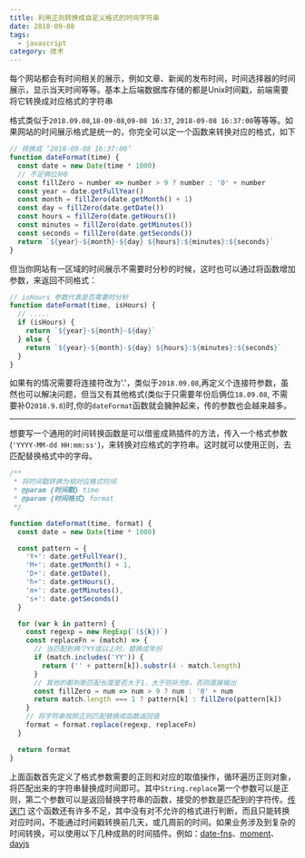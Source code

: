```yaml
---
title: 利用正则转换成自定义格式的时间字符串
date: 2018-09-08
tags:
  - javascript
category: 技术
---
```


每个网站都会有时间相关的展示，例如文章、新闻的发布时间，时间选择器的时间展示，显示当天时间等等。基本上后端数据库存储的都是Unix时间戳，前端需要将它转换成对应格式的字符串

<!-- more -->

格式类似于```2018.09.08```,```18-09-08```,```09-08 16:37```, ```2018-09-08 16:37:00```等等等。如果网站的时间展示格式是统一的，你完全可以定一个函数来转换对应的格式，如下

<!-- more -->
```javascript
// 转换成 ‘2018-09-08 16:37:00’
function dateFormat(time) {
  const date = new Date(time * 1000)
  // 不足俩位补0
  const fillZero = number => number > 9 ? number : '0' + number
  const year = date.getFullYear()
  const month = fillZero(date.getMonth() + 1)
  const day = fillZero(date.getDate())
  const hours = fillZero(date.getHours())
  const minutes = fillZero(date.getMinutes())
  const seconds = fillZero(date.getSeconds())
  return `${year}-${month}-${day} ${hours}:${minutes}:${seconds}`
}  
```
但当你网站有一区域的时间展示不需要时分秒的时候，这时也可以通过将函数增加参数，来返回不同格式：
```javascript
// isHours 参数代表是否需要时分秒
function dateFormat(time, isHours) {
  // .....
  if (isHours) {
    return `${year}-${month}-${day}`
  } else {
    return `${year}-${month}-${day} ${hours}:${minutes}:${seconds}`
  }
}
```
如果有的情况需要将连接符改为'.'，类似于```2018.09.08```,再定义个连接符参数，虽然也可以解决问题，但当又有其他格式(类似于只需要年份后俩位```18.09.08```, 不需要补0```2018.9.8```)时,你的```dateFormat```函数就会臃肿起来，传的参数也会越来越多。
***
想要写一个通用的时间转换函数是可以借鉴成熟插件的方法，传入一个格式参数(```'YYYY-MM-dd HH:mm:ss'```)，来转换对应格式的字符串。这时就可以使用正则，去匹配替换格式中的字母。
```javascript
/**
 * 将时间戳转换为相对应格式时间
 * @param {时间戳} time 
 * @param {时间格式} format 
 */

function dateFormat(time, format) {
  const date = new Date(time * 1000)

  const pattern = {
    'Y+': date.getFullYear(),
    'M+': date.getMonth() + 1,
    'D+': date.getDate(),
    'h+': date.getHours(),
    'm+': date.getMinutes(),
    's+': date.getSeconds()
  }

  for (var k in pattern) {
    const regexp = new RegExp(`(${k})`)
    const replaceFn = (match) => {
      // 当匹配到俩个YY或以上时，替换成年份
      if (match.includes('YY')) {
        return ('' + pattern[k]).substr(4 - match.length)
      }
      // 其他的都判断匹配长度是否大于1，大于则补充0，否则直接输出
      const fillZero = num => num > 9 ? num : '0' + num
      return match.length === 1 ? pattern[k] : fillZero(pattern[k])
    }
    // 将字符串按照正则匹配替换成函数返回值
    format = format.replace(regexp, replaceFn)
  }

  return format
}
```
上面函数首先定义了格式参数需要的正则和对应的取值操作，循环遍历正则对象，将匹配出来的字符串替换成时间即可。其中```String.replace```第一个参数可以是正则，第二个参数可以是返回替换字符串的函数，接受的参数是匹配到的字符传。[传送门](https://developer.mozilla.org/zh-CN/docs/Web/JavaScript/Reference/Global_Objects/String/replace)
这个函数还有许多不足，其中没有对不允许的格式进行判断，而且只能转换对应时间，不能通过时间戳转换前几天，或几周前的时间。如果业务涉及到复杂的时间转换，可以使用以下几种成熟的时间插件。例如：[date-fns](https://github.com/date-fns/date-fns)、[moment](https://github.com/moment/moment)、[dayjs](https://github.com/iamkun/dayjs)